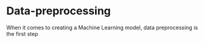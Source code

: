 # Data-preprocessing
When it comes to creating a Machine Learning model, data preprocessing is the first step
